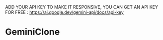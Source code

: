ADD YOUR API KEY TO MAKE IT RESPONSIVE, YOU CAN GET AN API KEY FOR FREE : https://ai.google.dev/gemini-api/docs/api-key
# GeminiClone
